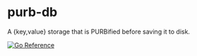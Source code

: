 # purb-db
A {key,value} storage that is PURBified before saving it to disk.

[![Go Reference](https://pkg.go.dev/badge/go.dedis.ch/purb-db.svg)](https://pkg.go.dev/go.dedis.ch/purb-db)
